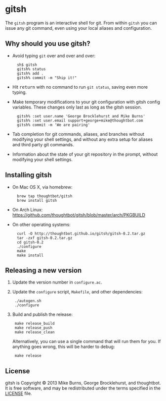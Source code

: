 # gitsh

The `gitsh` program is an interactive shell for git. From within `gitsh` you can
issue any git command, even using your local aliases and configuration.

## Why should you use gitsh?

* Avoid typing `git` over and over and over:

        sh$ gitsh
        gitsh% status
        gitsh% add .
        gitsh% commit -m "Ship it!"

* Hit <kbd>return</kbd> with no command to run `git status`, saving even more
  typing.
* Make temporary modifications to your git configuration with gitsh config
  variables. These changes only last as long as the gitsh session.

        gitsh% :set user.name 'George Brocklehurst and Mike Burns'
        gitsh% :set user.email support+george+mike@thoughtbot.com
        gitsh% commit -m 'We are pairing'

* Tab completion for git commands, aliases, and branches without modifying your
  shell settings, and without any extra setup for aliases and third party
  git commands.
* Information about the state of your git repository in the prompt, without
  modifying your shell settings.

## Installing gitsh

* On Mac OS X, via homebrew:

        brew tap thoughtbot/gitsh
        brew install gitsh

* On Arch Linux: https://github.com/thoughtbot/gitsh/blob/master/arch/PKGBUILD

* On other operating systems:

        curl -O http://thoughtbot.github.io/gitsh/gitsh-0.2.tar.gz
        tar -zxf gitsh-0.2.tar.gz
        cd gitsh-0.2
        ./configure
        make
        make install

## Releasing a new version

1. Update the version number in `configure.ac`.

2. Update the `configure` script, `Makefile`, and other dependencies:

        ./autogen.sh
        ./configure

3. Build and publish the release:

        make release_build
        make release_push
        make release_clean

    Alternatively, you can use a single command that will run them for you. If
    anything goes wrong, this will be harder to debug:

        make release

## License

gitsh is Copyright © 2013 Mike Burns, George Brocklehurst, and thoughtbot. It is
free software, and may be redistributed under the terms specified in the
[LICENSE](https://github.com/thoughtbot/gitsh/blob/master/LICENSE) file.
